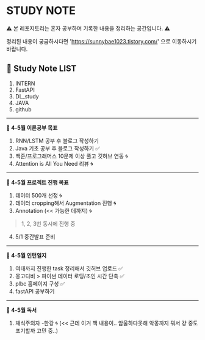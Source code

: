 # STUDY NOTE

⚠️ 본 레포지토리는 혼자 공부하며 기록한 내용을 정리하는 공간입니다. ⚠️

정리된 내용이 궁금하시다면 'https://sunnybae1023.tistory.com/' 으로 이동하시기 바랍니다.

## 📝 Study Note LIST

1. INTERN
2. FastAPI
3. DL_study
4. JAVA
5. github

---
**📍 4-5월 이론공부 목표**

1. RNN/LSTM 공부 후 블로그 작성하기 
2. Java 기초 공부 후 블로그 작성하기 ✅
3. 백준/프로그래머스 10문제 이상 풀고 깃허브 연동 🌀
4. Attention is All You Need 리뷰 🌀

---
**📍 4-5월 프로젝트 진행 목표**

1. 데이터 500개 선정 🌀
2. 데이터 cropping해서 Augmentation 진행 🌀
3. Annotation (<< 가능한 데까지) 🌀
  > 1, 2, 3번 동시에 진행 중
4. 5/1 중간발표 준비

---
**📍 4-5월 인턴일지**

1. 여태까지 진행한 task 정리해서 깃허브 업로드 ✅
2. 몽고디비 > 파이썬 데이터 로딩/조인 시간 단축 ✅
3. plbc 홈페이지 구성 ✅
4. fastAPI 공부하기

---
**📍 4-5월 독서**

1. 채식주의자 -한강 🌀
  (<< 근데 이거 책 내용이.. 암울하다못해 악몽까지 꿔서 걍 중도 포기할까 고민 중..)
